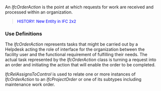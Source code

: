 ﻿An _IfcOrderAction_ is the point at which requests for work are received and processed within an organization.

> <font color="#0000FF" size="-1">HISTORY: New Entity in IFC 2x2</font>

### Use Definitions
The _IfcOrderAction_ represents tasks that might be carried out by a Helpdesk acting the role of interface for the organization between the facility user and the functional requirement of fulfilling their needs. The actual task represented by the _IfcOrderAction_ class is turning a request into an order and initiating the action that will enable the order to be completed.

_IfcRelAssignsToControl_ is used to relate one or more instances of _IfcOrderAction_ to an _IfcProjectOrder_ or one of its subtypes including maintenance work order.